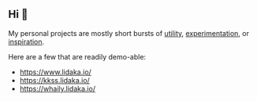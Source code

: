 ## Hi 👋

My personal projects are mostly short bursts of [utility](https://github.com/alidaka/dotfiles), [experimentation](https://github.com/alidaka/aoc), or [inspiration](https://github.com/alidaka/counter).

Here are a few that are readily demo-able:
* https://www.lidaka.io/
* https://kkss.lidaka.io/
* https://whaily.lidaka.io/
